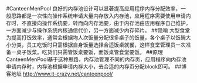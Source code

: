 #CanteenMenPool
良好的内存池设计可以显著提高应用程序内存分配效率，一般思路都是一次性向操作系统申请大量内存放入内存池，应用程序需要使用申请内存时，不直接向操作系统要，转而向内存池要，由于内存池由应用程序自己维护，一方面减少与操作系统内核通信代价，另一方面减少内存碎片。
##隐喻
大型食堂为提高打饭效率，通常会根据均人次饭量分配很多桌子的饭量，各个桌子以饭碗大小分类，员工吃饭时只需根据自身饭量选择合适饭桌就餐，这样食堂管理员一次准备一桌子饭菜。吃货们只需管饭桌要饭，而饭桌管食堂要饭。
##原理
CanteenMenPool基于这种思路，内存池管理不同的内存页，应用程序向内存池申请内存时，内存池根据申请内存大小，去合适的内存页分配block即可。
##博客地址
http://www.it-crazy.net/canteenpool/
